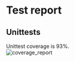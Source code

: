 # Test report

##  Unittests

Unittest coverage is 93%. \
![coverage_report](https://github.com/Jikke/Quote_generator/blob/main/documentation/Coverage_report.png?raw=true)
